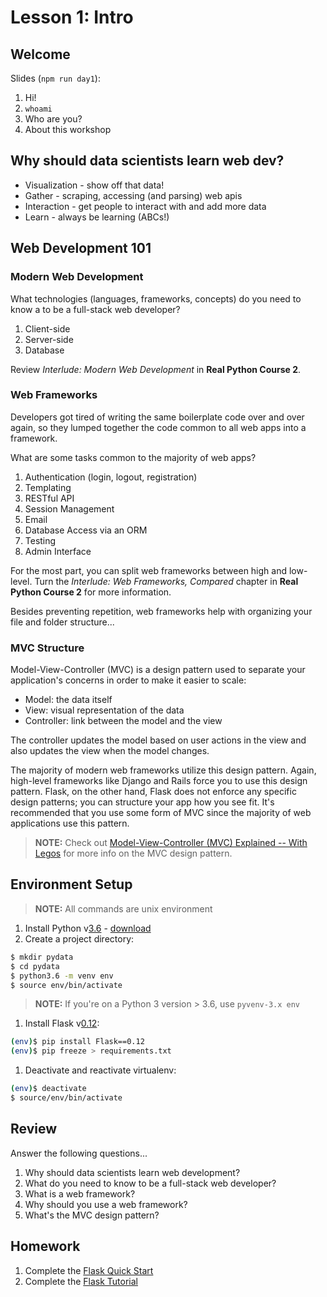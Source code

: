 # Lesson 1: Intro

## Welcome

Slides (`npm run day1`):

1. Hi!
1. `whoami`
1. Who are you?
1. About this workshop

## Why should data scientists learn web dev?

- Visualization - show off that data!
- Gather - scraping, accessing (and parsing) web apis
- Interaction - get people to interact with and add more data
- Learn - always be learning (ABCs!)

## Web Development 101

### Modern Web Development

What technologies (languages, frameworks, concepts) do you need to know a to be a full-stack web developer?

1. Client-side
1. Server-side
1. Database

Review *Interlude: Modern Web Development* in **Real Python Course 2**.

### Web Frameworks

Developers got tired of writing the same boilerplate code over and over again, so they lumped together the code common to all web apps into a framework.

What are some tasks common to the majority of web apps?

1. Authentication (login, logout, registration)
1. Templating
1. RESTful API
1. Session Management
1. Email
1. Database Access via an ORM
1. Testing
1. Admin Interface

For the most part, you can split web frameworks between high and low-level. Turn the *Interlude: Web Frameworks, Compared* chapter in **Real Python Course 2** for more information.

Besides preventing repetition, web frameworks help with organizing your file and folder structure...

### MVC Structure

Model-View-Controller (MVC) is a design pattern used to separate your application's concerns in order to make it easier to scale:

- Model: the data itself
- View: visual representation of the data
- Controller: link between the model and the view

The controller updates the model based on user actions in the view and also updates the view when the model changes.

The majority of modern web frameworks utilize this design pattern. Again, high-level frameworks like Django and Rails force you to use this design pattern. Flask, on the other hand, Flask does not enforce any specific design patterns; you can structure your app how you see fit. It's recommended that you use some form of MVC since the majority of web applications use this pattern.

> **NOTE:** Check out [Model-View-Controller (MVC) Explained -- With Legos](https://realpython.com/blog/python/the-model-view-controller-mvc-paradigm-summarized-with-legos/) for more info on the MVC design pattern.

## Environment Setup

> **NOTE:** All commands are unix environment

1. Install Python v[3.6](https://docs.python.org/3.6/whatsnew/3.6.html) - [download](https://www.python.org/downloads/)
1. Create a project directory:

  ```sh
  $ mkdir pydata
  $ cd pydata
  $ python3.6 -m venv env
  $ source env/bin/activate
  ```

  > **NOTE:** If you're on a Python 3 version > 3.6, use `pyvenv-3.x env`

1. Install Flask v[0.12](https://pypi.python.org/pypi/Flask/0.12):

  ```sh
  (env)$ pip install Flask==0.12
  (env)$ pip freeze > requirements.txt
  ```

1. Deactivate and reactivate virtualenv:

  ```sh
  (env)$ deactivate
  $ source/env/bin/activate
  ```

## Review

Answer the following questions...

1. Why should data scientists learn web development?
1. What do you need to know to be a full-stack web developer?
1. What is a web framework?
1. Why should you use a web framework?
1. What's the MVC design pattern?

## Homework

1. Complete the [Flask Quick Start](http://flask.pocoo.org/docs/0.12/quickstart/)
1. Complete the [Flask Tutorial](http://flask.pocoo.org/docs/0.12/tutorial/)
